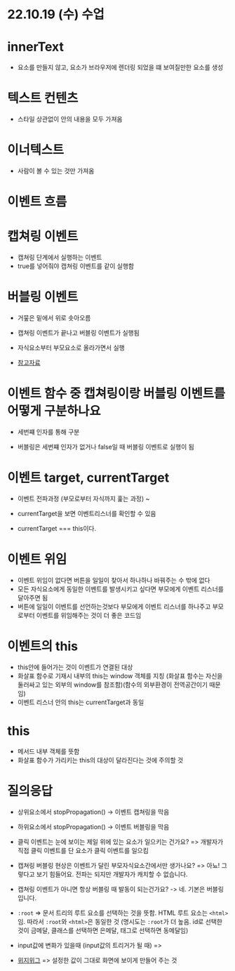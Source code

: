 # 22.10.19 (수) 수업

# innerText

- 요소를 만들지 않고, 요소가 브라우저에 렌더링 되었을 떄 보여질만한 요소를 생성

# 텍스트 컨텐츠

- 스타일 상관없이 안의 내용을 모두 가져옴

# 이너텍스트

- 사람이 볼 수 있는 것만 가져옴

# 이벤트 흐름

# 캡쳐링 이벤트

- 캡쳐링 단계에서 실행하는 이벤트
- true를 넣어줘야 캡쳐링 이벤트를 같이 실행함

# 버블링 이벤트

- 거뭎은 밑에서 위로 솟아오름
- 캡쳐링 이벤트가 끝나고 버블링 이벤트가 실행됨
- 자식요소부터 부모요소로 올라가면서 실행

- [참고자료](https://media.discordapp.net/attachments/993399814974885968/1032108046756872252/33.gif?width=962&height=501)

# 이벤트 함수 중 캡쳐링이랑 버블링 이벤트를 어떻게 구분하나요

- 세번쨰 인자를 통해 구분

- 버블링은 세번쨰 인자가 없거나 false일 때 버블링 이벤트로 실행이 됨

# 이벤트 target, currentTarget

- 이벤트 전파과정 (부모로부터 자식까지 훑는 과정) ~

- currentTarget을 보면 이벤트리스너를 확인할 수 있음

- currentTarget === this이다.

# 이벤트 위임

- 이벤트 위임이 없다면 버튼을 일일이 찾아서 하나하나 바꿔주는 수 밖에 없다
- 모든 자식요소에게 동일한 이벤트를 발생시키고 싶다면 부모에게 이벤트 리스너를 달아주면 됨
- 버튼에 일일이 이벤트를 선언하는것보다 부모에게 이벤트 리스너를 하나주고 부모로부터 이벤트를 위임해주는 것이 더 좋은 코드임

# 이벤트의 this

- this안에 들어가는 것이 이벤트가 연결된 대상
- 화살표 함수로 기재시 내부의 this는 window 객체를 지칭 (화살표 함수는 자신을 둘러싸고 있는 외부의 window를 참조함)(함수의 외부환경이 전역공간이기 때문임)
- 이벤트 리스너 안의 this는 currentTarget과 동일

# this

- 메서드 내부 객체를 뜻함
- 화살표 함수가 가리키는 this의 대상이 달라진다는 것에 주의할 것

# 질의응답

- 상위요소에서 stopPropagation() -> 이벤트 캡쳐링을 막음
- 하위요소에서 stopPropagation() -> 이벤트 버블링을 막음

- 클릭 이벤트는 눈에 보이는 제일 위에 있는 요소가 일으키는 건가요? => 개발자가 직접 클릭 이벤트를 단 요소가 클릭 이벤트를 일으킴
- 캡쳐링 버블링 현상은 이벤트가 달린 부모자식요소간에서만 생가나요? => 아뇨! 그렇다고 보기 힘들어요. 전파는 되지만 개발자가 캐치할 수 없습니다.
- 캡쳐링 이벤트가 아니면 항상 버블링 때 발동이 되는건가요? -> 네. 기본은 버블링입니다.

- `:root` => 문서 트리의 루트 요소를 선택하는 것을 뜻함. HTML 루트 요소는 `<html>`임. 따라서 `:root`와 `<html>`은 동일한 것 (명시도는 `:root`가 더 높음. id로 선택한 것이 금메달, 클래스를 선택하면 은메달, 태그로 선택하면 동메달임)

- input값에 변화가 있을때 (input값의 트리거가 될 때) =>

- [위지위그](https://www.google.com/search?q=WYSIWYG&sa=X&ved=2ahUKEwjI3dD_3ev6AhV7mVYBHSVGDIEQ1QJ6BAhVEAE&biw=1349&bih=795&dpr=1) => 설정한 값이 그대로 화면에 보이게 만들어 주는 것
